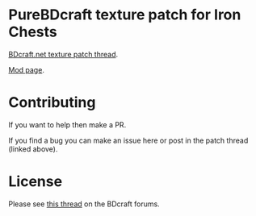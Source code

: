 # PureBDcraft texture patch for Iron Chests
[BDcraft.net texture patch thread](http://bdcraft.net/community/pbdc-patches-rel/ironchests-t357.html).

[Mod page](https://www.curseforge.com/minecraft/mc-mods/iron-chests).

# Contributing
If you want to help then make a PR.

If you find a bug you can make an issue here or post in the patch thread (linked above).

# License
Please see [this thread](http://bdcraft.net/community/pbdc-patches-rel/rules-read-this-before-posting-mod-support-patch-t312.html) on the BDcraft forums.
